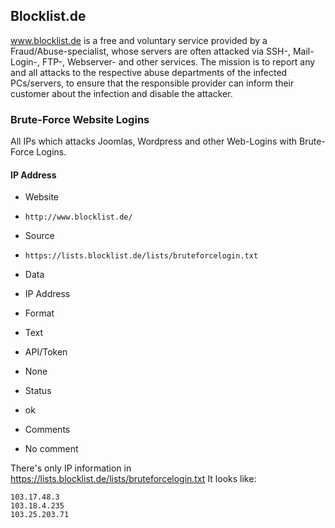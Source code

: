 ## Blocklist.de

www.blocklist.de is a free and voluntary service provided by a
Fraud/Abuse-specialist, whose servers are often attacked via SSH-, Mail-Login-,
FTP-, Webserver- and other services. 
The mission is to report any and all attacks to the respective abuse departments
of the infected PCs/servers, to ensure that the responsible provider can inform
their customer about the infection and disable the attacker. 

### Brute-Force Website Logins

All IPs which attacks Joomlas, Wordpress and other Web-Logins with Brute-Force
Logins. 

#### IP Address
>
* Website
 - `http://www.blocklist.de/`
* Source
 - `https://lists.blocklist.de/lists/bruteforcelogin.txt`
* Data
 - IP Address
* Format
 - Text
* API/Token
 - None
* Status
 - ok
* Comments
 - No comment

There's only IP information in https://lists.blocklist.de/lists/bruteforcelogin.txt
It looks like:

	103.17.48.3
	103.18.4.235
	103.25.203.71